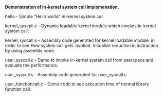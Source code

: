**Demonstration of in-kernel system call implemenation.** 

hello - Simple "Hello world" in-kernel system call  

kernel_syscall.c - Dynamic loadable kernel module which invokes in-kernel system call.

kernel_syscall.s - Assembly code generated for kernel loadable module, in order to see 
									 How system call gets invoked. Visualize reduction in instruction by 
									 using assembly code. 
									 
user_syscall.c -  Demo to invoke in-kernel system call from userspace and evaluate the
								  performance.
									
user_syscall.s -  Assembly code generated for user_syscall.c

user_functioncall.c - Demo code to see execution time of normal library function call.
